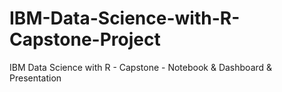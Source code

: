 # IBM-Data-Science-with-R-Capstone-Project
IBM Data Science with R - Capstone - Notebook &amp; Dashboard &amp; Presentation
